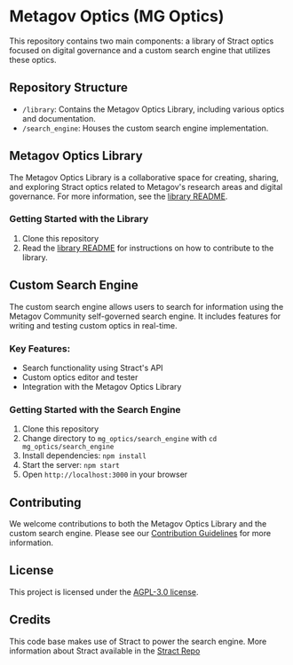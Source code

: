 # Metagov Optics (MG Optics)

This repository contains two main components: a library of Stract optics focused on digital governance and a custom search engine that utilizes these optics.

## Repository Structure

- `/library`: Contains the Metagov Optics Library, including various optics and documentation.
- `/search_engine`: Houses the custom search engine implementation.

## Metagov Optics Library

The Metagov Optics Library is a collaborative space for creating, sharing, and exploring Stract optics related to Metagov's research areas and digital governance. For more information, see the [library README](library/README.md).

### Getting Started with the Library

1. Clone this repository
2. Read the [library README](library/README.md) for instructions on how to contribute to the library.

## Custom Search Engine

The custom search engine allows users to search for information using the Metagov Community self-governed search engine. It includes features for writing and testing custom optics in real-time.

### Key Features:
- Search functionality using Stract's API
- Custom optics editor and tester
- Integration with the Metagov Optics Library

### Getting Started with the Search Engine

1. Clone this repository
2. Change directory to `mg_optics/search_engine` with `cd mg_optics/search_engine`
3. Install dependencies: `npm install`
4. Start the server: `npm start`
5. Open `http://localhost:3000` in your browser

## Contributing

We welcome contributions to both the Metagov Optics Library and the custom search engine. Please see our [Contribution Guidelines](CONTRIBUTING.md) for more information.

## License

This project is licensed under the [AGPL-3.0 license](LICENSE).

## Credits

This code base makes use of Stract to power the search engine. More information about Stract available in the [Stract Repo](https://github.com/StractOrg/stract)
